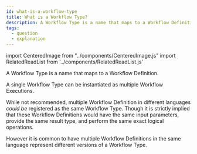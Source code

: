 ```yaml
---
id: what-is-a-workflow-type
title: What is a Workflow Type?
description: A Workflow Type is a name that maps to a Workflow Definition.
tags:
  - question
  - explanation
---
```


import CenteredImage from "../components/CenteredImage.js"
import RelatedReadList from '../components/RelatedReadList.js'

A Workflow Type is a name that maps to a Workflow Definition.

A single Workflow Type can be instantiated as multiple Workflow Executions.

While not recommended, multiple Workflow Definition in different languages _could be_ registered as the same Workflow Type. Though it is strictly implied that these Workflow Definitions would have the same input parameters, provide the same result type, and perform the same exact logical operations.

However it is common to have multiple Workflow Definitions in the same language represent different versions of a Workflow Type.

<CenteredImage
imagePath="/diagrams/workflow-type-cardinality.svg"
imageSize="75"
title="Workflow Type cardinality with Workflow Definitions and Workflow Executions"
/>

